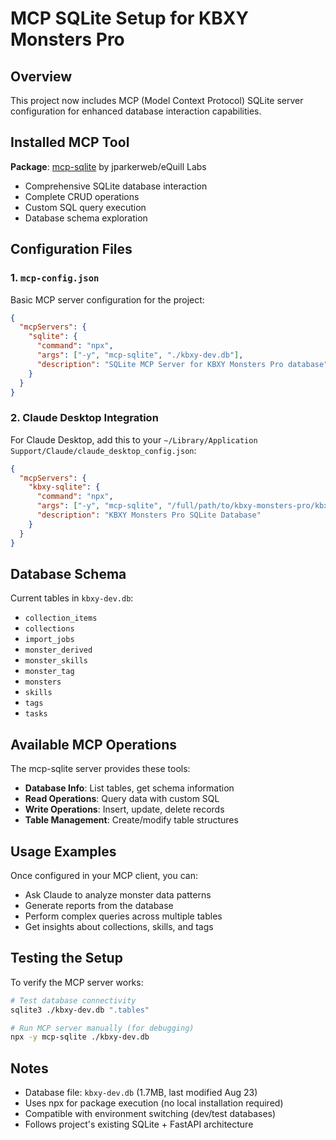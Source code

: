 # MCP SQLite Setup for KBXY Monsters Pro

## Overview

This project now includes MCP (Model Context Protocol) SQLite server configuration for enhanced database interaction capabilities.

## Installed MCP Tool

**Package**: [mcp-sqlite](https://github.com/jparkerweb/mcp-sqlite) by jparkerweb/eQuill Labs
- Comprehensive SQLite database interaction
- Complete CRUD operations
- Custom SQL query execution
- Database schema exploration

## Configuration Files

### 1. `mcp-config.json`
Basic MCP server configuration for the project:
```json
{
  "mcpServers": {
    "sqlite": {
      "command": "npx",
      "args": ["-y", "mcp-sqlite", "./kbxy-dev.db"],
      "description": "SQLite MCP Server for KBXY Monsters Pro database"
    }
  }
}
```

### 2. Claude Desktop Integration

For Claude Desktop, add this to your `~/Library/Application Support/Claude/claude_desktop_config.json`:

```json
{
  "mcpServers": {
    "kbxy-sqlite": {
      "command": "npx",
      "args": ["-y", "mcp-sqlite", "/full/path/to/kbxy-monsters-pro/kbxy-dev.db"],
      "description": "KBXY Monsters Pro SQLite Database"
    }
  }
}
```

## Database Schema

Current tables in `kbxy-dev.db`:
- `collection_items`
- `collections`
- `import_jobs`
- `monster_derived`
- `monster_skills`
- `monster_tag`
- `monsters`
- `skills`
- `tags`
- `tasks`

## Available MCP Operations

The mcp-sqlite server provides these tools:
- **Database Info**: List tables, get schema information
- **Read Operations**: Query data with custom SQL
- **Write Operations**: Insert, update, delete records
- **Table Management**: Create/modify table structures

## Usage Examples

Once configured in your MCP client, you can:
- Ask Claude to analyze monster data patterns
- Generate reports from the database
- Perform complex queries across multiple tables
- Get insights about collections, skills, and tags

## Testing the Setup

To verify the MCP server works:
```bash
# Test database connectivity
sqlite3 ./kbxy-dev.db ".tables"

# Run MCP server manually (for debugging)
npx -y mcp-sqlite ./kbxy-dev.db
```

## Notes

- Database file: `kbxy-dev.db` (1.7MB, last modified Aug 23)
- Uses npx for package execution (no local installation required)
- Compatible with environment switching (dev/test databases)
- Follows project's existing SQLite + FastAPI architecture